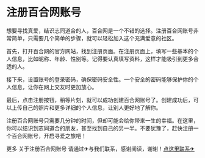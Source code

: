 # 注册百合网账号

想要寻找真爱，结识志同道合的人，百合网是一个不错的选择。注册百合网账号非常简单，只需要几个简单的步骤，就可以轻松加入这个充满爱意的社区。

首先，打开百合网的官方网站，找到注册页面。在注册页面上，填写一些基本的个人信息，比如昵称、年龄、性别等。记得要认真填写资料，这样才能吸引到更多合适的人。

接下来，设置账号的登录密码，确保密码安全性。一个安全的密码能够保护你的个人信息，让你在网上交友时更加放心。

最后，点击注册按钮，稍等片刻，就可以成功创建百合网账号了。创建成功后，可以上传自己的照片和更多详细的个人信息，让别人更好地了解你。

注册百合网账号只需要几分钟的时间，但却可能会给你带来一生的幸福。在这里，你可以结识到志同道合的朋友，甚至找到自己的另一半。不要犹豫了，赶快注册一个百合网账号，开启寻爱之旅吧！

更多 关于注册百合网账号 请通过✈与我们联系，感谢阅读，谢谢！[点这里联系✈](https://gg.k02.cc)